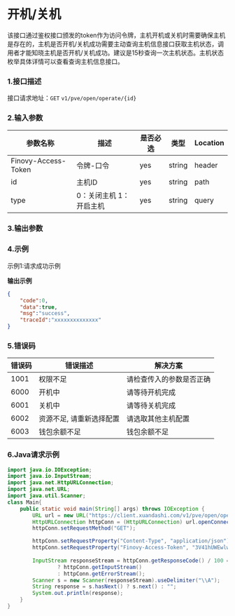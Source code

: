 # 开机/关机
该接口通过鉴权接口颁发的token作为访问令牌，主机开机或关机时需要确保主机是存在的，主机是否开机/关机成功需要主动查询主机信息接口获取主机状态，调用者才能知晓主机是否开机/关机成功。建议是15秒查询一次主机状态。主机状态枚举具体详情可以查看查询主机信息接口。
### 1.接口描述
接口请求地址：`GET`   `v1/pve/open/operate/{id}`

### 2.输入参数

| 参数名称                | 描述                | 是否必选 | 类型     | Location |
|---------------------|-------------------|------|--------| -------- |
| Finovy-Access-Token | 令牌-口令             | yes  | string | header   |
| id                  | 主机ID              | yes  | string | path     |
| type                | 0：关闭主机     1：开启主机 | yes  | string | query    |

### 3.输出参数


### 4.示例
示例1:请求成功示例

**输出示例**

```json
{
    "code":0,
    "data":true,
    "msg":"success",
    "traceId":"xxxxxxxxxxxxxx"
}
```

### 5.错误码

| 错误码 | 错误描述                 | 解决方案         |
| ------ | ------------------------ |--------------|
| 1001   | 权限不足                 | 请检查传入的参数是否正确 |
| 6000   | 开机中                   | 请等待开机完成      |
| 6001   | 关机中                   | 请等待关机完成      |
| 6002   | 资源不足, 请重新选择配置 | 请选取其他主机配置    |
| 6003   | 钱包余额不足             | 钱包余额不足       |

### 6.Java请求示例
```java
import java.io.IOException;
import java.io.InputStream;
import java.net.HttpURLConnection;
import java.net.URL;
import java.util.Scanner;
class Main{
    public static void main(String[] args) throws IOException {
        URL url = new URL("https://client.xuandashi.com/v1/pve/open/operate/2dRVVRTTOJ?type=1");
        HttpURLConnection httpConn = (HttpURLConnection) url.openConnection();
        httpConn.setRequestMethod("GET");

        httpConn.setRequestProperty("Content-Type", "application/json");
        httpConn.setRequestProperty("Finovy-Access-Token", "3V41hUWEwlwKH44m7SpJOs");
        
        InputStream responseStream = httpConn.getResponseCode() / 100 == 2
                ? httpConn.getInputStream()
                : httpConn.getErrorStream();
        Scanner s = new Scanner(responseStream).useDelimiter("\\A");
        String response = s.hasNext() ? s.next() : "";
        System.out.println(response);
    }
}
```